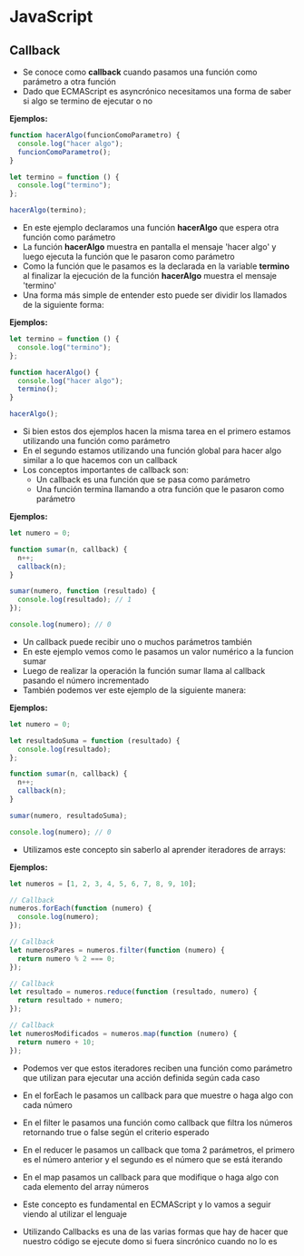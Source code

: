 # JavaScript

## Callback

- Se conoce como **callback** cuando pasamos una función como parámetro a otra función
- Dado que ECMAScript es asyncrónico necesitamos una forma de saber si algo se termino de ejecutar o no

**Ejemplos:**

```js
function hacerAlgo(funcionComoParametro) {
  console.log("hacer algo");
  funcionComoParametro();
}

let termino = function () {
  console.log("termino");
};

hacerAlgo(termino);
```

- En este ejemplo declaramos una función **hacerAlgo** que espera otra función como parámetro
- La función **hacerAlgo** muestra en pantalla el mensaje 'hacer algo' y luego ejecuta la función que le pasaron como parámetro
- Como la función que le pasamos es la declarada en la variable **termino** al finalizar la ejecución de la función **hacerAlgo** muestra el mensaje 'termino'
- Una forma más simple de entender esto puede ser dividir los llamados de la siguiente forma:

**Ejemplos:**

```js
let termino = function () {
  console.log("termino");
};

function hacerAlgo() {
  console.log("hacer algo");
  termino();
}

hacerAlgo();
```

- Si bien estos dos ejemplos hacen la misma tarea en el primero estamos utilizando una función como parámetro
- En el segundo estamos utilizando una función global para hacer algo similar a lo que hacemos con un callback
- Los conceptos importantes de callback son:
  - Un callback es una función que se pasa como parámetro
  - Una función termina llamando a otra función que le pasaron como parámetro

**Ejemplos:**

```js
let numero = 0;

function sumar(n, callback) {
  n++;
  callback(n);
}

sumar(numero, function (resultado) {
  console.log(resultado); // 1
});

console.log(numero); // 0
```

- Un callback puede recibir uno o muchos parámetros también
- En este ejemplo vemos como le pasamos un valor numérico a la funcion sumar
- Luego de realizar la operación la función sumar llama al callback pasando el número incrementado
- También podemos ver este ejemplo de la siguiente manera:

**Ejemplos:**

```js
let numero = 0;

let resultadoSuma = function (resultado) {
  console.log(resultado);
};

function sumar(n, callback) {
  n++;
  callback(n);
}

sumar(numero, resultadoSuma);

console.log(numero); // 0
```

- Utilizamos este concepto sin saberlo al aprender iteradores de arrays:

**Ejemplos:**

```js
let numeros = [1, 2, 3, 4, 5, 6, 7, 8, 9, 10];

// Callback
numeros.forEach(function (numero) {
  console.log(numero);
});

// Callback
let numerosPares = numeros.filter(function (numero) {
  return numero % 2 === 0;
});

// Callback
let resultado = numeros.reduce(function (resultado, numero) {
  return resultado + numero;
});

// Callback
let numerosModificados = numeros.map(function (numero) {
  return numero + 10;
});
```

- Podemos ver que estos iteradores reciben una función como parámetro que utilizan para ejecutar una acción definida según cada caso
- En el forEach le pasamos un callback para que muestre o haga algo con cada número
- En el filter le pasamos una función como callback que filtra los números retornando true o false según el criterio esperado
- En el reducer le pasamos un callback que toma 2 parámetros, el primero es el número anterior y el segundo es el número que se está iterando
- En el map pasamos un callback para que modifique o haga algo con cada elemento del array números

- Este concepto es fundamental en ECMAScript y lo vamos a seguir viendo al utilizar el lenguaje
- Utilizando Callbacks es una de las varias formas que hay de hacer que nuestro código se ejecute domo si fuera sincrónico cuando no lo es

<!--
#### Prácticas

- [Ejercicio 163](../ejercicios/consignas/js/ej161.md)
-->
